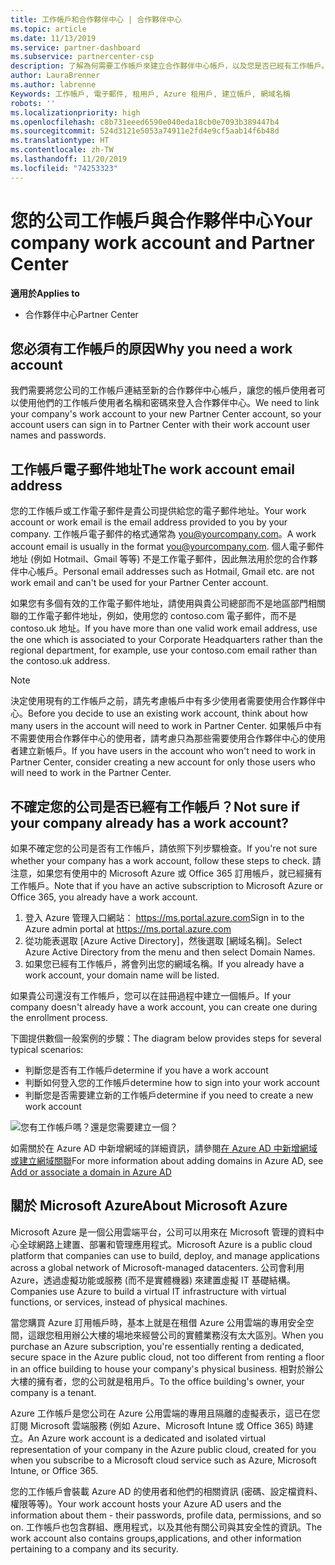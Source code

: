 ```yaml
---
title: 工作帳戶和合作夥伴中心 | 合作夥伴中心
ms.topic: article
ms.date: 11/13/2019
ms.service: partner-dashboard
ms.subservice: partnercenter-csp
description: 了解為何需要工作帳戶來建立合作夥伴中心帳戶，以及您是否已經有工作帳戶。
author: LauraBrenner
ms.author: labrenne
Keywords: 工作帳戶, 電子郵件, 租用戶, Azure 租用戶, 建立帳戶, 網域名稱
robots: ''
ms.localizationpriority: high
ms.openlocfilehash: c8b731eeed6590e040eda18cb0e7093b389447b4
ms.sourcegitcommit: 524d3121e5053a74911e2fd4e9cf5aab14f6b48d
ms.translationtype: HT
ms.contentlocale: zh-TW
ms.lasthandoff: 11/20/2019
ms.locfileid: "74253323"
---
```

# <a name="your-company-work-account-and-partner-center"></a><span data-ttu-id="cead1-104">您的公司工作帳戶與合作夥伴中心</span><span class="sxs-lookup"><span data-stu-id="cead1-104">Your company work account and Partner Center</span></span>  

<span data-ttu-id="cead1-105">**適用於**</span><span class="sxs-lookup"><span data-stu-id="cead1-105">**Applies to**</span></span>

-  <span data-ttu-id="cead1-106">合作夥伴中心</span><span class="sxs-lookup"><span data-stu-id="cead1-106">Partner Center</span></span>

## <a name="why-you-need-a-work-account"></a><span data-ttu-id="cead1-107">您必須有工作帳戶的原因</span><span class="sxs-lookup"><span data-stu-id="cead1-107">Why you need a work account</span></span>

<span data-ttu-id="cead1-108">我們需要將您公司的工作帳戶連結至新的合作夥伴中心帳戶，讓您的帳戶使用者可以使用他們的工作帳戶使用者名稱和密碼來登入合作夥伴中心。</span><span class="sxs-lookup"><span data-stu-id="cead1-108">We need to link your company's work account to your new Partner Center account, so your account users can sign in to Partner Center with their work account user names and passwords.</span></span>

## <a name="the-work-account-email-address"></a><span data-ttu-id="cead1-109">工作帳戶電子郵件地址</span><span class="sxs-lookup"><span data-stu-id="cead1-109">The work account email address</span></span>

<span data-ttu-id="cead1-110">您的工作帳戶或工作電子郵件是貴公司提供給您的電子郵件地址。</span><span class="sxs-lookup"><span data-stu-id="cead1-110">Your work account or work email is the email address provided to you by your company.</span></span> <span data-ttu-id="cead1-111">工作帳戶電子郵件的格式通常為 you@yourcompany.com。</span><span class="sxs-lookup"><span data-stu-id="cead1-111">A work account email is usually in the format you@yourcompany.com.</span></span> <span data-ttu-id="cead1-112">個人電子郵件地址 (例如 Hotmail、Gmail 等等) 不是工作電子郵件，因此無法用於您的合作夥伴中心帳戶。</span><span class="sxs-lookup"><span data-stu-id="cead1-112">Personal email addresses such as Hotmail, Gmail etc. are not work email and can't be used for your Partner Center account.</span></span> 

<span data-ttu-id="cead1-113">如果您有多個有效的工作電子郵件地址，請使用與貴公司總部而不是地區部門相關聯的工作電子郵件地址，例如，使用您的 contoso.com 電子郵件，而不是 contoso.uk 地址。</span><span class="sxs-lookup"><span data-stu-id="cead1-113">If you have more than one valid work email address, use the one which is associated to your Corporate Headquarters rather than the regional department, for example, use your contoso.com email rather than the contoso.uk address.</span></span>

> [!NOTE]  
>  <span data-ttu-id="cead1-114">決定使用現有的工作帳戶之前，請先考慮帳戶中有多少使用者需要使用合作夥伴中心。</span><span class="sxs-lookup"><span data-stu-id="cead1-114">Before you decide to use an existing work account, think about how many users in the account will need to work in Partner Center.</span></span> <span data-ttu-id="cead1-115">如果帳戶中有不需要使用合作夥伴中心的使用者，請考慮只為那些需要使用合作夥伴中心的使用者建立新帳戶。</span><span class="sxs-lookup"><span data-stu-id="cead1-115">If you have users in the account who won't need to work in Partner Center, consider creating a new account for only those users who will need to work in the Partner Center.</span></span>


## <a name="not-sure-if-your-company-already-has-a-work-account"></a><span data-ttu-id="cead1-116">不確定您的公司是否已經有工作帳戶？</span><span class="sxs-lookup"><span data-stu-id="cead1-116">Not sure if your company already has a work account?</span></span>

<span data-ttu-id="cead1-117">如果不確定您的公司是否有工作帳戶，請依照下列步驟檢查。</span><span class="sxs-lookup"><span data-stu-id="cead1-117">If you're not sure whether your company has a work account, follow these steps to check.</span></span> <span data-ttu-id="cead1-118">請注意，如果您有使用中的 Microsoft Azure 或 Office 365 訂用帳戶，就已經擁有工作帳戶。</span><span class="sxs-lookup"><span data-stu-id="cead1-118">Note that if you have an active subscription to Microsoft Azure or Office 365, you already have a work account.</span></span>

1.  <span data-ttu-id="cead1-119">登入 Azure 管理入口網站： https://ms.portal.azure.com</span><span class="sxs-lookup"><span data-stu-id="cead1-119">Sign in to the Azure admin portal at https://ms.portal.azure.com</span></span>
2.  <span data-ttu-id="cead1-120">從功能表選取 [Azure Active Directory]，然後選取 [網域名稱]。</span><span class="sxs-lookup"><span data-stu-id="cead1-120">Select Azure Active Directory from the menu and then select Domain Names.</span></span>
3.  <span data-ttu-id="cead1-121">如果您已經有工作帳戶，將會列出您的網域名稱。</span><span class="sxs-lookup"><span data-stu-id="cead1-121">If you already have a work account, your domain name will be listed.</span></span>

<span data-ttu-id="cead1-122">如果貴公司還沒有工作帳戶，您可以在註冊過程中建立一個帳戶。</span><span class="sxs-lookup"><span data-stu-id="cead1-122">If your company doesn't already have a work account, you can create one during the enrollment process.</span></span>

<span data-ttu-id="cead1-123">下圖提供數個一般案例的步驟：</span><span class="sxs-lookup"><span data-stu-id="cead1-123">The diagram below provides steps for several typical scenarios:</span></span>

- <span data-ttu-id="cead1-124">判斷您是否有工作帳戶</span><span class="sxs-lookup"><span data-stu-id="cead1-124">determine if you have a work account</span></span> 
- <span data-ttu-id="cead1-125">判斷如何登入您的工作帳戶</span><span class="sxs-lookup"><span data-stu-id="cead1-125">determine how to sign into your work account</span></span> 
- <span data-ttu-id="cead1-126">判斷您是否需要建立新的工作帳戶</span><span class="sxs-lookup"><span data-stu-id="cead1-126">determine if you need to create a new work account</span></span>


![您有工作帳戶嗎？還是您需要建立一個？](images/onboardingAADFlow.png)

<span data-ttu-id="cead1-128">如需關於在 Azure AD 中新增網域的詳細資訊，請參閱[在 Azure AD 中新增網域或建立網域關聯](https://docs.microsoft.com/azure/active-directory/active-directory-add-domain)</span><span class="sxs-lookup"><span data-stu-id="cead1-128">For more information about adding domains in Azure AD, see [Add or associate a domain in Azure AD](https://docs.microsoft.com/azure/active-directory/active-directory-add-domain)</span></span>

## <a name="about-microsoft-azure"></a><span data-ttu-id="cead1-129">關於 Microsoft Azure</span><span class="sxs-lookup"><span data-stu-id="cead1-129">About Microsoft Azure</span></span>

<span data-ttu-id="cead1-130">Microsoft Azure 是一個公用雲端平台，公司可以用來在 Microsoft 管理的資料中心全球網路上建置、部署和管理應用程式。</span><span class="sxs-lookup"><span data-stu-id="cead1-130">Microsoft Azure is a public cloud platform that companies can use to build, deploy, and manage applications across a global network of Microsoft-managed datacenters.</span></span> <span data-ttu-id="cead1-131">公司會利用 Azure，透過虛擬功能或服務 (而不是實體機器) 來建置虛擬 IT 基礎結構。</span><span class="sxs-lookup"><span data-stu-id="cead1-131">Companies use Azure to build a virtual IT infrastructure with virtual functions, or services, instead of physical machines.</span></span> 

<span data-ttu-id="cead1-132">當您購買 Azure 訂用帳戶時，基本上就是在租借 Azure 公用雲端的專用安全空間，這跟您租用辦公大樓的場地來經營公司的實體業務沒有太大區別。</span><span class="sxs-lookup"><span data-stu-id="cead1-132">When you purchase an Azure subscription, you're essentially renting a dedicated, secure space in the Azure public cloud, not too different from renting a floor in an office building to house your company's physical business.</span></span> <span data-ttu-id="cead1-133">相對於辦公大樓的擁有者，您的公司就是租用戶。</span><span class="sxs-lookup"><span data-stu-id="cead1-133">To the office building's owner, your company is a tenant.</span></span> 

<span data-ttu-id="cead1-134">Azure 工作帳戶是您公司在 Azure 公用雲端的專用且隔離的虛擬表示，這已在您訂閱 Microsoft 雲端服務 (例如 Azure、Microsoft Intune 或 Office 365) 時建立。</span><span class="sxs-lookup"><span data-stu-id="cead1-134">An Azure work account is a dedicated and isolated virtual representation of your company in the Azure public cloud, created for you when you subscribe to a Microsoft cloud service such as Azure, Microsoft Intune, or Office 365.</span></span> 

<span data-ttu-id="cead1-135">您的工作帳戶會裝載 Azure AD 的使用者和他們的相關資訊 (密碼、設定檔資料、權限等等)。</span><span class="sxs-lookup"><span data-stu-id="cead1-135">Your work account hosts your Azure AD users and the information about them - their passwords, profile data, permissions, and so on.</span></span> <span data-ttu-id="cead1-136">工作帳戶也包含群組、應用程式，以及其他有關公司與其安全性的資訊。</span><span class="sxs-lookup"><span data-stu-id="cead1-136">The work account also contains groups,applications, and other information pertaining to a company and its security.</span></span> 

